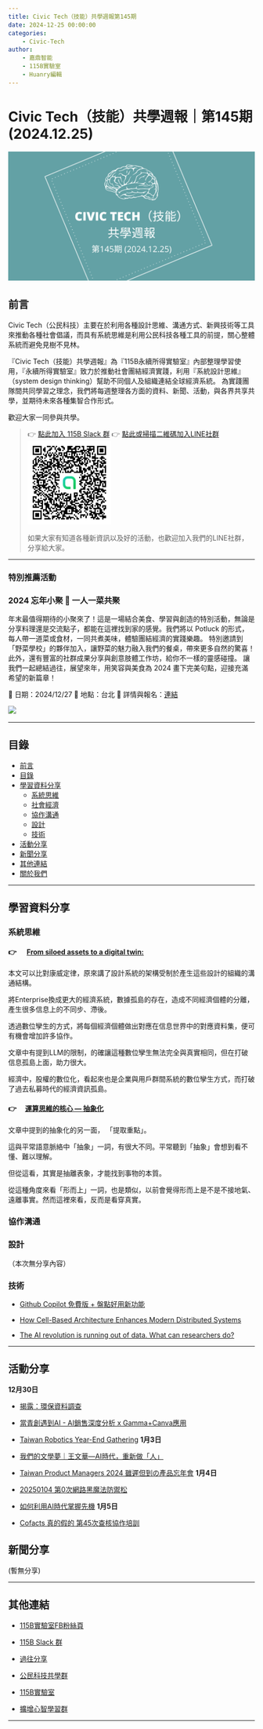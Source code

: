 ```yaml
---
title: Civic Tech（技能）共學週報第145期
date: 2024-12-25 00:00:00
categories:
	- Civic-Tech
author:
	- 嘉鼎智能
	- 115B實驗室
	- Huanry編輯
---
```

# Civic Tech（技能）共學週報｜第145期 (2024.12.25)

![Civic-Tech-145](/img/ct/145.png)

## 前言

Civic Tech（公民科技）主要在於利用各種設計思維、溝通方式、新興技術等工具來推動各種社會倡議，而具有系統思維是利用公民科技各種工具的前提，關心整體系統而避免見樹不見林。

『Civic Tech（技能）共學週報』為『115B永續所得實驗室』內部整理學習使用，『永續所得實驗室』致力於推動社會團結經濟實踐，利用『系統設計思維』（system design thinking）幫助不同個人及組織連結全球經濟系統。
為實踐團隊間共同學習之理念，我們將每週整理各方面的資料、新聞、活動，與各界共享共學，並期待未來各種集智合作形式。

歡迎大家一同參與共學。

>👉  [點此加入 115B Slack 群](https://bit.ly/Slack115b)
>👉  [點此或掃描二維碼加入LINE社群](https://line.me/ti/g2/Dj4AkbdDsY6o4D_CdDUB6Q)
>[![公民科技共學群](/img/產品共學群.jpg)](https://line.me/ti/g2/Dj4AkbdDsY6o4D_CdDUB6Q)
>
>如果大家有知道各種新資訊以及好的活動，也歡迎加入我們的LINE社群，分享給大家。


---
### 特別推薦活動

### 2024 忘年小聚 🎉 一人一菜共聚

年末最值得期待的小聚來了！這是一場結合美食、學習與創造的特別活動，無論是分享料理還是交流點子，都能在這裡找到家的感覺。我們將以 Potluck 的形式，每人帶一道菜或食材，一同共煮美味，體驗團結經濟的實踐樂趣。 特別邀請到「野菜學校」的夥伴加入，讓野菜的魅力融入我們的餐桌，帶來更多自然的驚喜！此外，還有豐富的社群成果分享與創意肢體工作坊，給你不一樣的靈感碰撞。 讓我們一起總結過往，展望來年，用笑容與美食為 2024 畫下完美句點，迎接充滿希望的新篇章！

📅 日期：2024/12/27
📍 地點：台北
🔗 詳情與報名：[連結](https://www.accupass.com/event/2412040927251663479796)

[![](https://static.accupass.com/eventbanner/2412050915541224809859.jpg)](https://www.accupass.com/event/2412040927251663479796)

---
## 目錄
- [前言](#前言)
- [目錄](#目錄)
- [學習資料分享](#學習資料分享)
	- [系統思維](#系統思維)
	- [社會經濟](#社會經濟)
	- [協作溝通](#協作溝通)
	- [設計](#設計)
	- [技術](#技術)
- [活動分享](#活動分享)
- [新聞分享](#新聞分享)
- [其他連結](#其他連結)
- [關於我們](#關於我們)

---
## 學習資料分享
### 系統思維

#### 👉 &emsp; [From siloed assets to a digital twin:](https://ai.gopubby.com/from-siloed-assets-to-a-digital-twin-b2c9d2505015)

本文可以比對康威定律，原來講了設計系統的架構受制於產生這些設計的組織的溝通結構。

將Enterprise換成更大的經濟系統，數據孤島的存在，造成不同經濟個體的分離，產生很多信息上的不同步、滯後。

透過數位孿生的方式，將每個經濟個體做出對應在信息世界中的對應資料集，便可有機會增加許多協作。

文章中有提到LLM的限制，的確讓這種數位孿生無法完全與真實相同，但在打破信息孤島上面，助力很大。

經濟中，股權的數位化，看起來也是企業與用戶群間系統的數位孿生方式，而打破了過去私募時代的經濟資訊孤島。


#### 👉 &emsp;[運算思維的核心 — 抽象化](https://medium.com/orangeapple/運算思維的核心-抽象化-c7e013f30c6)

文章中提到的抽象化的另一面， 「提取重點」。

這與平常語意脈絡中「抽象」一詞，有很大不同。平常聽到「抽象」會想到看不懂、難以理解。

但從這看，其實是抽離表象，才能找到事物的本質。

從這種角度來看「形而上」一詞，也是類似，以前會覺得形而上是不是不接地氣、遠離事實。然而這裡來看，反而是看穿真實。

### 協作溝通


### 設計

（本次無分享內容）

### 技術

- [Github Copilot 免費版 + 盤點好用新功能](https://blog.darkthread.net/blog/github-copilot-free-plan/)

- [How Cell-Based Architecture Enhances Modern Distributed Systems](https://www.infoq.com/articles/cell-based-architecture-distributed-systems/)

- [The AI revolution is running out of data. What can researchers do?](https://archive.is/HnaW5#selection-1013.0-1013.66)


---
## 活動分享

**12月30日**
- [揭露：環保資料調查](https://www.accupass.com/event/2410100157385488572410)

- [當青創遇到AI - AI銷售深度分析 x Gamma+Canva應用](https://www.accupass.com/event/2412090824291007783295)

- [Taiwan Robotics Year-End Gathering](https://www.meetup.com/taipei-robotics-meetup-group/events/304755671/)
**1月3日**
- [我們的文學夢｜王文華—AI時代，重新做「人」](https://www.accupass.com/event/2412180514061491285206)

- [Taiwan Product Managers 2024 雖遲但到の產品忘年會](https://taiwanproductmanagers.kktix.cc/events/2025hello)
**1月4日**
- [20250104 第0次網路黑魔法防禦松](https://g0v-jothon.kktix.cc/events/dadath0n)

- [如何利用AI時代掌握先機](https://www.accupass.com/event/2412170637101169860582)
**1月5日**
- [Cofacts 真的假的 第45次查核協作培訓](https://cofacts.kktix.cc/events/cofactseditor45)

## 新聞分享

(暫無分享)

---
## 其他連結

- [115B實驗室FB粉絲頁](https://www.facebook.com/%E6%B0%B8%E7%BA%8C%E6%89%80%E5%BE%97%E5%AF%A6%E9%A9%97%E5%AE%A4-102916798609139)

- [115B Slack 群](https://bit.ly/Slack115b)

- [過往分享](/categories/Civic-Tech)

- [公民科技共學群](https://line.me/ti/g2/Dj4AkbdDsY6o4D_CdDUB6Q?utm_source=invitation&utm_medium=link_copy&utm_campaign=default)

- [115B實驗室](https://line.me/ti/g2/asPFU-0w4o9MIRSBdb4gtg?utm_source=invitation&utm_medium=link_copy&utm_campaign=default)

- [擴增心智學習群](https://line.me/ti/g2/asPFU-0w4o9MIRSBdb4gtg?utm_source=invitation&utm_medium=link_copy&utm_campaign=default)

---